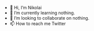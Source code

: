 - 👋 Hi, I’m Nikolai
- 🌱 I’m currently learning nothing.
- 💞️ I’m looking to collaborate on nothing.
- 📫 How to reach me Twitter

<!---
NiCraft-Nikolai/NiCraft-Nikolai is a ✨ special ✨ repository because its `README.md` (this file) appears on your GitHub profile.
You can click the Preview link to take a look at your changes.
--->
